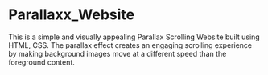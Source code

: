 # Parallaxx_Website
This is a simple and visually appealing Parallax Scrolling Website built using HTML, CSS. The parallax effect creates an engaging scrolling experience by making background images move at a different speed than the foreground content.
